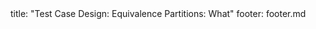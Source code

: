 <frontmatter>
title: "Test Case Design: Equivalence Partitions: What"
footer: footer.md
</frontmatter>

<include src="navbar.md" boilerplate />

<include src="unit-inPage-asFlat.md" boilerplate />